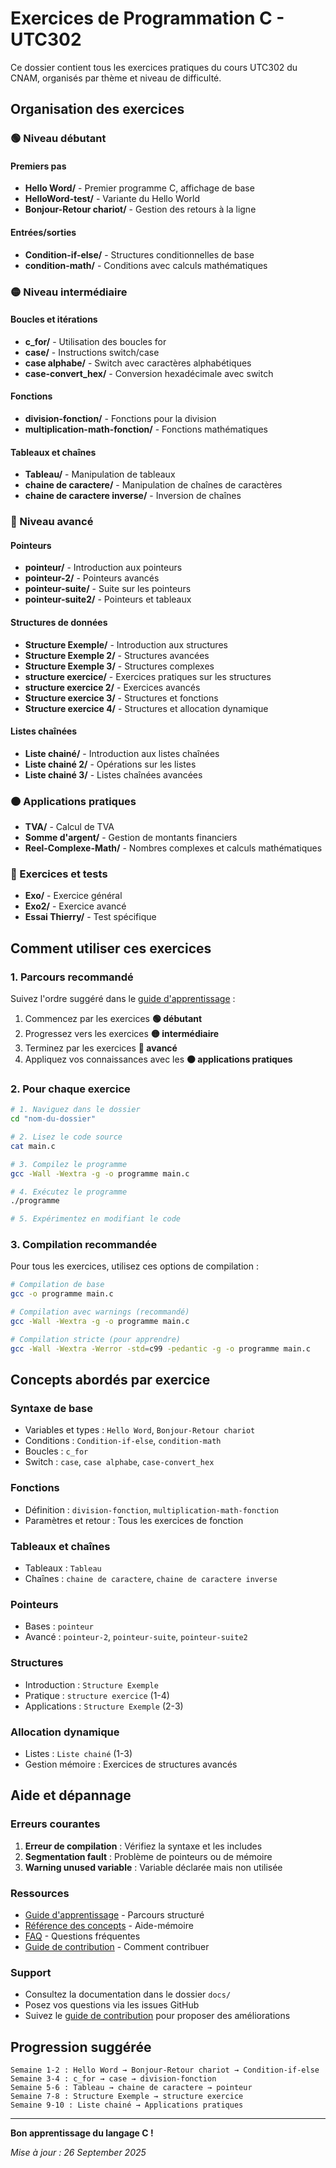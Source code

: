 # Exercices de Programmation C - UTC302

Ce dossier contient tous les exercices pratiques du cours UTC302 du CNAM, organisés par thème et niveau de difficulté.

## Organisation des exercices

### 🟢 Niveau débutant

#### Premiers pas
- **Hello Word/** - Premier programme C, affichage de base
- **HelloWord-test/** - Variante du Hello World
- **Bonjour-Retour chariot/** - Gestion des retours à la ligne

#### Entrées/sorties
- **Condition-if-else/** - Structures conditionnelles de base
- **condition-math/** - Conditions avec calculs mathématiques

### 🟡 Niveau intermédiaire

#### Boucles et itérations
- **c_for/** - Utilisation des boucles for
- **case/** - Instructions switch/case
- **case alphabe/** - Switch avec caractères alphabétiques
- **case-convert_hex/** - Conversion hexadécimale avec switch

#### Fonctions
- **division-fonction/** - Fonctions pour la division
- **multiplication-math-fonction/** - Fonctions mathématiques

#### Tableaux et chaînes
- **Tableau/** - Manipulation de tableaux
- **chaine de caractere/** - Manipulation de chaînes de caractères
- **chaine de caractere inverse/** - Inversion de chaînes

### 🔴 Niveau avancé

#### Pointeurs
- **pointeur/** - Introduction aux pointeurs
- **pointeur-2/** - Pointeurs avancés
- **pointeur-suite/** - Suite sur les pointeurs
- **pointeur-suite2/** - Pointeurs et tableaux

#### Structures de données
- **Structure Exemple/** - Introduction aux structures
- **Structure Exemple 2/** - Structures avancées
- **Structure Exemple 3/** - Structures complexes
- **structure exercice/** - Exercices pratiques sur les structures
- **structure exercice 2/** - Exercices avancés
- **Structure exercice 3/** - Structures et fonctions
- **Structure exercice 4/** - Structures et allocation dynamique

#### Listes chaînées
- **Liste chainé/** - Introduction aux listes chaînées
- **Liste chainé 2/** - Opérations sur les listes
- **Liste chainé 3/** - Listes chaînées avancées

### 🟠 Applications pratiques

- **TVA/** - Calcul de TVA
- **Somme d'argent/** - Gestion de montants financiers
- **Reel-Complexe-Math/** - Nombres complexes et calculs mathématiques

### 🔧 Exercices et tests

- **Exo/** - Exercice général
- **Exo2/** - Exercice avancé
- **Essai Thierry/** - Test spécifique

## Comment utiliser ces exercices

### 1. Parcours recommandé

Suivez l'ordre suggéré dans le [guide d'apprentissage](../docs/guide-apprentissage.md) :

1. Commencez par les exercices **🟢 débutant**
2. Progressez vers les exercices **🟡 intermédiaire**
3. Terminez par les exercices **🔴 avancé**
4. Appliquez vos connaissances avec les **🟠 applications pratiques**

### 2. Pour chaque exercice

```bash
# 1. Naviguez dans le dossier
cd "nom-du-dossier"

# 2. Lisez le code source
cat main.c

# 3. Compilez le programme
gcc -Wall -Wextra -g -o programme main.c

# 4. Exécutez le programme
./programme

# 5. Expérimentez en modifiant le code
```

### 3. Compilation recommandée

Pour tous les exercices, utilisez ces options de compilation :

```bash
# Compilation de base
gcc -o programme main.c

# Compilation avec warnings (recommandé)
gcc -Wall -Wextra -g -o programme main.c

# Compilation stricte (pour apprendre)
gcc -Wall -Wextra -Werror -std=c99 -pedantic -g -o programme main.c
```

## Concepts abordés par exercice

### Syntaxe de base
- Variables et types : `Hello Word`, `Bonjour-Retour chariot`
- Conditions : `Condition-if-else`, `condition-math`
- Boucles : `c_for`
- Switch : `case`, `case alphabe`, `case-convert_hex`

### Fonctions
- Définition : `division-fonction`, `multiplication-math-fonction`
- Paramètres et retour : Tous les exercices de fonction

### Tableaux et chaînes
- Tableaux : `Tableau`
- Chaînes : `chaine de caractere`, `chaine de caractere inverse`

### Pointeurs
- Bases : `pointeur`
- Avancé : `pointeur-2`, `pointeur-suite`, `pointeur-suite2`

### Structures
- Introduction : `Structure Exemple`
- Pratique : `structure exercice` (1-4)
- Applications : `Structure Exemple` (2-3)

### Allocation dynamique
- Listes : `Liste chainé` (1-3)
- Gestion mémoire : Exercices de structures avancés

## Aide et dépannage

### Erreurs courantes

1. **Erreur de compilation** : Vérifiez la syntaxe et les includes
2. **Segmentation fault** : Problème de pointeurs ou de mémoire
3. **Warning unused variable** : Variable déclarée mais non utilisée

### Ressources

- [Guide d'apprentissage](../docs/guide-apprentissage.md) - Parcours structuré
- [Référence des concepts](../docs/concepts.md) - Aide-mémoire
- [FAQ](../docs/faq.md) - Questions fréquentes
- [Guide de contribution](../CONTRIBUTING.md) - Comment contribuer

### Support

- Consultez la documentation dans le dossier `docs/`
- Posez vos questions via les issues GitHub
- Suivez le [guide de contribution](../CONTRIBUTING.md) pour proposer des améliorations

## Progression suggérée

```
Semaine 1-2 : Hello Word → Bonjour-Retour chariot → Condition-if-else
Semaine 3-4 : c_for → case → division-fonction
Semaine 5-6 : Tableau → chaine de caractere → pointeur
Semaine 7-8 : Structure Exemple → structure exercice
Semaine 9-10 : Liste chainé → Applications pratiques
```

---

**Bon apprentissage du langage C !**

*Mise à jour : 26 September 2025*
